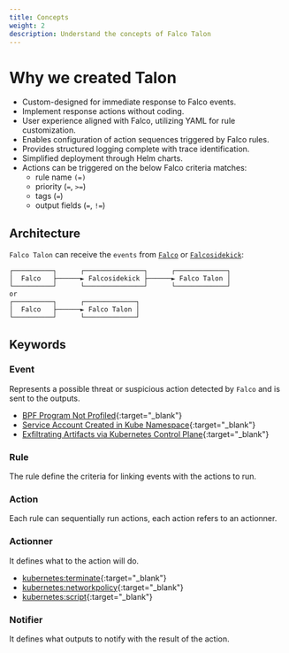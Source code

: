 ```yaml
---
title: Concepts
weight: 2
description: Understand the concepts of Falco Talon
---
```


# Why we created Talon

* Custom-designed for immediate response to Falco events.
* Implement response actions without coding.
* User experience aligned with Falco, utilizing YAML for rule customization.
* Enables configuration of action sequences triggered by Falco rules.
* Provides structured logging complete with trace identification.
* Simplified deployment through Helm charts.
* Actions can be triggered on the below Falco criteria matches:
  * rule name `(=)`
  * priority (`=`, `>=`)
  * tags (`=`)
  * output fields (`=`, `!=`)

## Architecture

`Falco Talon` can receive the `events` from [`Falco`](https://falco.org) or [`Falcosidekick`](https://github.com/falcosecurity/falcosidekick):


```
┌──────────┐      ┌───────────────┐      ┌─────────────┐
│  Falco   ├──────► Falcosidekick ├──────► Falco Talon │
└──────────┘      └───────────────┘      └─────────────┘
or
┌──────────┐      ┌─────────────┐
│  Falco   ├──────► Falco Talon │
└──────────┘      └─────────────┘
```

## Keywords

### Event

Represents a possible threat or suspicious action detected by `Falco` and is sent to the outputs.

- [BPF Program Not Profiled](https://thomas.labarussias.fr/falco-rules-explorer/?source=syscalls&hash=1f6f21e3cf389d5b1970006c3acc1a92){:target="_blank"}
- [Service Account Created in Kube Namespace](https://thomas.labarussias.fr/falco-rules-explorer/?source=k8s_audit&hash=b5a8cad895c664de9e626483fe9bbc91){:target="_blank"}
- [Exfiltrating Artifacts via Kubernetes Control Plane](https://thomas.labarussias.fr/falco-rules-explorer/?source=syscalls&hash=895b0567a065496ab1c5e877c9afc8c7){:target="_blank"}

### Rule

The rule define the criteria for linking events with the actions to run.

### Action

Each rule can sequentially run actions, each action refers to an actionner.

### Actionner

It defines what to the action will do.

- [kubernetes:terminate](https://docs.falco-talon.org/docs/actionners/list/#kubernetesterminate){:target="_blank"}
- [kubernetes:networkpolicy](https://docs.falco-talon.org/docs/actionners/list/#kubernetesnetworkpolicy){:target="_blank"}
- [kubernetes:script](https://docs.falco-talon.org/docs/actionners/list/#kubernetesscript){:target="_blank"}

### Notifier

It defines what outputs to notify with the result of the action.
